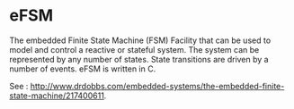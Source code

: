 # eFSM
The embedded Finite State Machine (FSM) Facility that can be used to model and control a reactive or stateful system. The system can be represented by any number of states. State transitions are driven by a number of events. eFSM is written in C.

See : http://www.drdobbs.com/embedded-systems/the-embedded-finite-state-machine/217400611.
